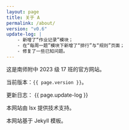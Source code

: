 ```yaml
---
layout: page
title: 关于 A
permalink: /about/
version: "v0.6"
update-log: |
    - 新增了“作业记录”模块；
    - 在“每周一题”模块下新增了“排行”与“规则”页面；
    - 修复了一些已知问题。
---
```


这是南师附中 2023 级 17 班的官方网站。

当前版本：`{{ page.version }}`。

更新日志：
{{ page.update-log }}

本网站由 lsx 提供技术支持。

本网站基于 Jekyll 模板。
